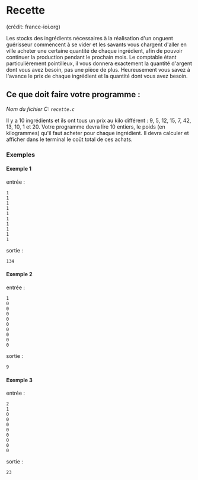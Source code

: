 # Recette
(crédit: france-ioi.org)

Les stocks des ingrédients nécessaires à la réalisation d'un onguent guérisseur commencent à se vider et les savants vous chargent d'aller en ville acheter une certaine quantité de chaque ingrédient, afin de pouvoir continuer la production pendant le prochain mois.
Le comptable étant particulièrement pointilleux, il vous donnera exactement la quantité d'argent dont vous avez besoin, pas une pièce de plus. Heureusement vous savez à l'avance le prix de chaque ingrédient et la quantité dont vous avez besoin.

## Ce que doit faire votre programme :

*Nom du fichier C: `recette.c`*

Il y a 10 ingrédients et ils ont tous un prix au kilo différent : 9, 5, 12, 15, 7, 42, 13, 10, 1 et 20.
Votre programme devra lire 10 entiers, le poids (en kilogrammes) qu'il faut acheter pour chaque ingrédient. Il devra calculer et afficher dans le terminal le coût total de ces achats.

### Exemples

#### Exemple 1
entrée :
```
1
1
1
1
1
1
1
1
1
1
```
sortie :
```
134
```


#### Exemple 2
entrée :
```
1
0
0
0
0
0
0
0
0
0
```
sortie :
```
9
```

#### Exemple 3
entrée :
```
2
1
0
0
0
0
0
0
0
0
```
sortie :
```
23
```
